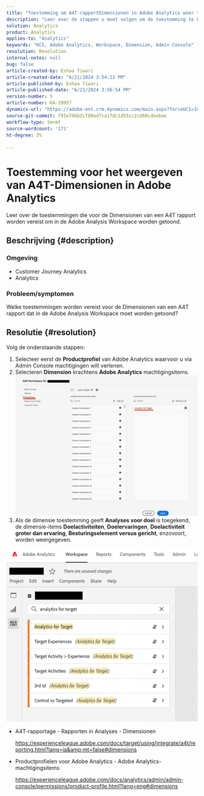 ```yaml
---
title: "Toestemming om A4T-rapportDimensionen in Adobe Analytics weer te geven"
description: "Leer over de stappen u moet volgen om de toestemming te krijgen om Dimensionen van het Rapport A4T in Adobe Analytics te tonen."
solution: Analytics
product: Analytics
applies-to: "Analytics"
keywords: "KCS, Adobe Analytics, Workspace, Dimension, Admin Console"
resolution: Resolution
internal-notes: null
bug: false
article-created-by: Eshaa Tiwari
article-created-date: "6/21/2024 3:54:12 PM"
article-published-by: Eshaa Tiwari
article-published-date: "6/21/2024 3:56:54 PM"
version-number: 5
article-number: KA-19957
dynamics-url: "https://adobe-ent.crm.dynamics.com/main.aspx?forceUCI=1&pagetype=entityrecord&etn=knowledgearticle&id=72da2180-e62f-ef11-840a-6045bd029b18"
source-git-commit: f91e74bb2cf80ad7ca17dc1d55cc2cd60cdeebae
workflow-type: tm+mt
source-wordcount: '171'
ht-degree: 3%

---
```


# Toestemming voor het weergeven van A4T-Dimensionen in Adobe Analytics


Leer over de toestemmingen die voor de Dimensionen van een A4T rapport worden vereist om in de Adobe Analysis Workspace worden getoond.

## Beschrijving {#description}


### <b>Omgeving</b>

- Customer Journey Analytics
- Analytics


### <b>Probleem/symptomen</b>

Welke toestemmingen worden vereist voor de Dimensionen van een A4T rapport dat in de Adobe Analysis Workspace moet worden getoond?


## Resolutie {#resolution}

Volg de onderstaande stappen:
1. Selecteer eerst de <b>Productprofiel</b> van Adobe Analytics waarvoor u via Admin Console machtigingen wilt verlenen.
2. Selecteren <b>Dimension</b> krachtens <b>Adobe Analytics</b> machtigingsitems.\
   ![](assets/123b13c2-bb08-ed11-82e4-00224809a4ae.png)
3. Als de dimensie toestemming geeft <b>Analyses voor doel</b> is toegekend, de dimensie-items <b>Doelactiviteiten</b>, <b>Doelervaringen</b>, <b>Doelactiviteit groter dan ervaring</b>, <b>Besturingselement versus gericht</b>, enzovoort, worden weergegeven.


![](assets/8b0bbd95-f4f5-ec11-bb3d-000d3a5b0d3b.png)

- A4T-rapportage - Rapporten in Analyses - Dimensionen

  https://experienceleague.adobe.com/docs/target/using/integrate/a4t/reporting.html?lang=ja&amp;mt=false#dimensions
- Productprofielen voor Adobe Analytics - Adobe Analytics-machtigingsitems

  https://experienceleague.adobe.com/docs/analytics/admin/admin-console/permissions/product-profile.html?lang=eng#dimensions

